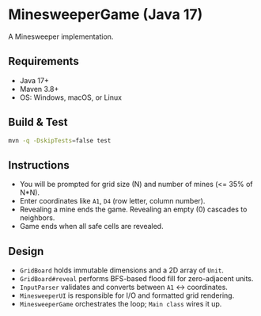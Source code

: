 # MinesweeperGame (Java 17)

A Minesweeper implementation.

## Requirements
- Java 17+
- Maven 3.8+
- OS: Windows, macOS, or Linux

## Build & Test
```bash
mvn -q -DskipTests=false test
```

## Instructions
- You will be prompted for grid size (N) and number of mines (<= 35% of N*N).
- Enter coordinates like `A1`, `D4` (row letter, column number).
- Revealing a mine ends the game. Revealing an empty (0) cascades to neighbors.
- Game ends when all safe cells are revealed.

## Design
- `GridBoard` holds immutable dimensions and a 2D array of `Unit`.
- `GridBoard#reveal` performs BFS-based flood fill for zero-adjacent units.
- `InputParser` validates and converts between `A1` <-> coordinates.
- `MinesweeperUI` is responsible for I/O and formatted grid rendering.
- `MinesweeperGame` orchestrates the loop; `Main class` wires it up.
